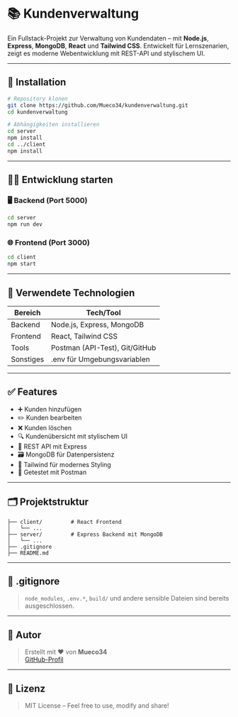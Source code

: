 # 📚 Kundenverwaltung

Ein Fullstack-Projekt zur Verwaltung von Kundendaten – mit **Node.js**, **Express**, **MongoDB**, **React** und **Tailwind CSS**. Entwickelt für Lernszenarien, zeigt es moderne Webentwicklung mit REST-API und stylischem UI.

---

## 🚀 Installation

```bash
# Repository klonen
git clone https://github.com/Mueco34/kundenverwaltung.git
cd kundenverwaltung

# Abhängigkeiten installieren
cd server
npm install
cd ../client
npm install
```

---

## 🧑‍💻 Entwicklung starten

### 🖥 Backend (Port 5000)

```bash
cd server
npm run dev
```

### 🌐 Frontend (Port 3000)

```bash
cd client
npm start
```

---

## 🧰 Verwendete Technologien

| Bereich     | Tech/Tool                     |
|------------|-------------------------------|
| Backend    | Node.js, Express, MongoDB     |
| Frontend   | React, Tailwind CSS           |
| Tools      | Postman (API-Test), Git/GitHub |
| Sonstiges  | .env für Umgebungsvariablen   |

---

## ✅ Features

- ➕ Kunden hinzufügen
- ✏️ Kunden bearbeiten
- ❌ Kunden löschen
- 🔍 Kundenübersicht mit stylischem UI
- 🔌 REST API mit Express
- 🗃️ MongoDB für Datenpersistenz
- 🎨 Tailwind für modernes Styling
- 🧪 Getestet mit Postman

---

## 🗂 Projektstruktur

```plaintext
├── client/         # React Frontend
│   └── ...
├── server/         # Express Backend mit MongoDB
│   └── ...
├── .gitignore
├── README.md
```

---

## 📁 .gitignore

> `node_modules`, `.env.*`, `build/` und andere sensible Dateien sind bereits ausgeschlossen.

---

## 👤 Autor

> Erstellt mit ❤️ von **Mueco34**  
> [GitHub-Profil](https://github.com/Mueco34)

---

## 📝 Lizenz

> MIT License – Feel free to use, modify and share!
